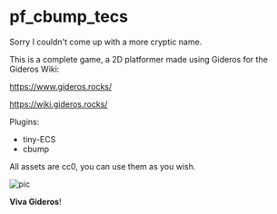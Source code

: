 # pf_cbump_tecs

Sorry I couldn't come up with a more cryptic name.

This is a complete game, a 2D platformer made using Gideros for the Gideros Wiki:

https://www.gideros.rocks/

https://wiki.gideros.rocks/


Plugins:
- tiny-ECS
- cbump

All assets are cc0, you can use them as you wish.

![pic](assets/gfx/levels/beu_lvl3/untitled_0001.png)



**Viva Gideros**!
